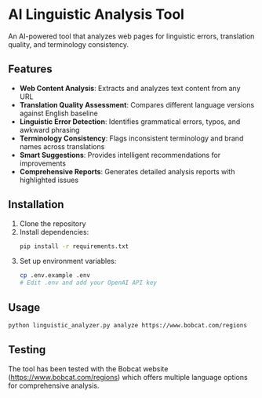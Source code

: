 # AI Linguistic Analysis Tool

An AI-powered tool that analyzes web pages for linguistic errors, translation quality, and terminology consistency.

## Features

- **Web Content Analysis**: Extracts and analyzes text content from any URL
- **Translation Quality Assessment**: Compares different language versions against English baseline
- **Linguistic Error Detection**: Identifies grammatical errors, typos, and awkward phrasing
- **Terminology Consistency**: Flags inconsistent terminology and brand names across translations
- **Smart Suggestions**: Provides intelligent recommendations for improvements
- **Comprehensive Reports**: Generates detailed analysis reports with highlighted issues

## Installation

1. Clone the repository
2. Install dependencies:
   ```bash
   pip install -r requirements.txt
   ```
3. Set up environment variables:
   ```bash
   cp .env.example .env
   # Edit .env and add your OpenAI API key
   ```

## Usage

```bash
python linguistic_analyzer.py analyze https://www.bobcat.com/regions
```

## Testing

The tool has been tested with the Bobcat website (https://www.bobcat.com/regions) which offers multiple language options for comprehensive analysis.
